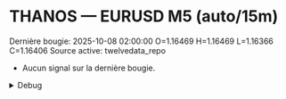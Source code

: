 # THANOS — EURUSD M5 (auto/15m)
Dernière bougie: 2025-10-08 02:00:00  O=1.16469  H=1.16469  L=1.16366  C=1.16406
Source active: twelvedata_repo

- Aucun signal sur la dernière bougie.

<details><summary>Debug</summary>

- TD_API_KEY manquant.

</details>